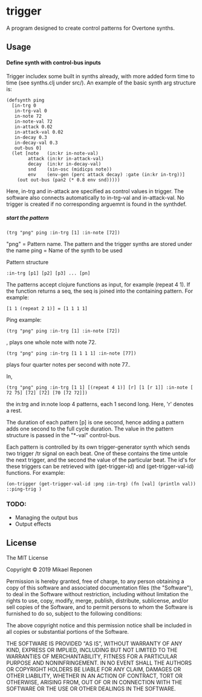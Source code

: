 # trigger

A program designed to create control patterns for Overtone synths.

## Usage

#### Define synth with control-bus inputs
Trigger includex some built in synths already, with more added form time to time (see synths.clj under src/). An example of the basic synth arg structure is:

``` 
(defsynth ping
  [in-trg 0
   in-trg-val 0
   in-note 72
   in-note-val 72
   in-attack 0.02
   in-attack-val 0.02
   in-decay 0.3
   in-decay-val 0.3
   out-bus 0]
  (let [note   (in:kr in-note-val)
        attack (in:kr in-attack-val)
        decay  (in:kr in-decay-val)
        snd    (sin-osc (midicps note))
        env    (env-gen (perc attack decay) :gate (in:kr in-trg))]
    (out out-bus (pan2 (* 0.8 env snd)))))
``` 

Here, in-trg and in-attack are specified as control values in trigger. The software also connects automatically to in-trg-val and in-attack-val. No trigger is created if no corresponding arguemnt is found in the synthdef.

##### start the pattern
```
(trg "png" ping :in-trg [1] :in-note [72])
```

"png" = Pattern name. The pattern and the trigger synths are stored under the name
ping = Name of the synth to be used

Pattern structure
```
:in-trg [p1] [p2] [p3] ... [pn]
```
The patterns accept clojure functions as input, for example (repeat 4 1). If the function returns a seq, the seq is joined into the containing pattern. For example:
```
[1 1 (repeat 2 1)] = [1 1 1 1]
```

Ping example:
```
(trg "png" ping :in-trg [1] :in-note [72]) 
```
,   plays one whole note with note 72.
```
(trg "png" ping :in-trg [1 1 1 1] :in-note [77]) 
```
plays four quarter notes per second with note 77..

In,

```
(trg "png" ping :in-trg [1 1] [(repeat 4 1)] [r] [1 [r 1]] :in-note [ 72 75] [72] [72] [70 [72 72]])
```
the in:trg and in:note loop 4 patterns, each 1 second long. Here, 'r' denotes a rest. 

The duration of each pattern  [p] is one second, hence adding a pattern adds one second to the full cycle duration.  The value in the pattern structure is passed in the "*-val" control-bus.  

Each pattern is controlled by its own trigger-generator synth which sends two trigger /tr signal on each beat. One of these contains the time untole the next trigger, and the second the value of the particular beat. The id's for these triggers can be retrieved with (get-trigger-id) and (get-trigger-val-id) functions. For example:

```
(on-trigger (get-trigger-val-id :png :in-trg) (fn [val] (println val)) ::ping-trig )
```



### TODO:
  - Managing the output bus
  - Output effects
## License
The MIT License

Copyright © 2019 Mikael Reponen

Permission is hereby granted, free of charge, to any person obtaining a copy of this software and associated documentation files (the "Software"), to deal in the Software without restriction, including without limitation the rights to use, copy, modify, merge, publish, distribute, sublicense, and/or sell copies of the Software, and to permit persons to whom the Software is furnished to do so, subject to the following conditions:

The above copyright notice and this permission notice shall be included in all copies or substantial portions of the Software.

THE SOFTWARE IS PROVIDED "AS IS", WITHOUT WARRANTY OF ANY KIND, EXPRESS OR IMPLIED, INCLUDING BUT NOT LIMITED TO THE WARRANTIES OF MERCHANTABILITY, FITNESS FOR A PARTICULAR PURPOSE AND NONINFRINGEMENT. IN NO EVENT SHALL THE AUTHORS OR COPYRIGHT HOLDERS BE LIABLE FOR ANY CLAIM, DAMAGES OR OTHER LIABILITY, WHETHER IN AN ACTION OF CONTRACT, TORT OR OTHERWISE, ARISING FROM, OUT OF OR IN CONNECTION WITH THE SOFTWARE OR THE USE OR OTHER DEALINGS IN THE SOFTWARE.
